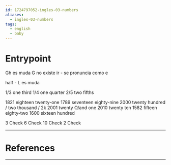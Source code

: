 ```yaml
---
id: 1724797052-ingles-03-numbers
aliases:
  - ingles-03-numbers
tags:
  - english
  - baby
---
```


# Entrypoint

Gh es muda G no existe ir - se pronuncia como e

half - L es muda

1/3 one third 1/4 one quarter 2/5 two fifths

1821 eighteen twenty-one 1789 seventeen eighty-nine 2000 twenty hundred / two
thousand / 2k 2001 twenty O/and one 2010 twenty ten 1582 fifteen eighty-two 1600
sixteen hundred

3 Check 6 Check 10 Check 2 Check

---

# References

---
